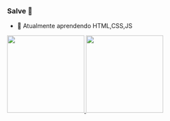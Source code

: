 ### Salve 👋
- 🌱 Atualmente aprendendo HTML,CSS,JS

<div>
  <a href="https://github.com/ian-2info3">
  <img height="180em" src="https://github-readme-stats.vercel.app/api?username=ian-2info3&show_icons=false&theme=synthwave&include_all_commits=true&count_private=true"/>
  <img height="180em" src="https://github-readme-stats.vercel.app/api/top-langs/?username=ian-2info3&layout=compact&langs_count=7&theme=synthwave"/>
</div>

